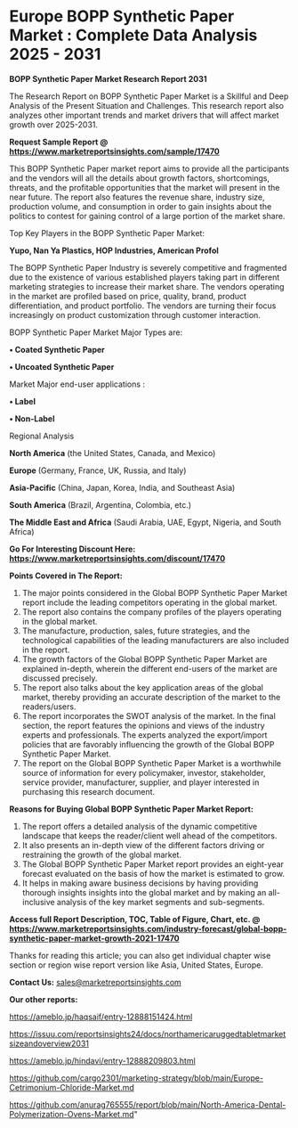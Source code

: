 # Europe BOPP Synthetic Paper Market : Complete Data Analysis 2025 - 2031

<strong>BOPP Synthetic Paper Market Research Report 2031</strong>

The Research Report on BOPP Synthetic Paper Market is a Skillful and Deep Analysis of the Present Situation and Challenges. This research report also analyzes other important trends and market drivers that will affect market growth over 2025-2031.

<strong>Request Sample Report @ <a href=https://www.marketreportsinsights.com/sample/17470>https://www.marketreportsinsights.com/sample/17470</a></strong>

This BOPP Synthetic Paper market report aims to provide all the participants and the vendors will all the details about growth factors, shortcomings, threats, and the profitable opportunities that the market will present in the near future. The report also features the revenue share, industry size, production volume, and consumption in order to gain insights about the politics to contest for gaining control of a large portion of the market share.

Top Key Players in the BOPP Synthetic Paper Market:

<strong>Yupo, Nan Ya Plastics, HOP Industries, American Profol</strong>

The BOPP Synthetic Paper Industry is severely competitive and fragmented due to the existence of various established players taking part in different marketing strategies to increase their market share. The vendors operating in the market are profiled based on price, quality, brand, product differentiation, and product portfolio. The vendors are turning their focus increasingly on product customization through customer interaction.

BOPP Synthetic Paper Market Major Types are:

<strong>• Coated Synthetic Paper

• Uncoated Synthetic Paper</strong>

Market Major end-user applications :

<strong>• Label

• Non-Label</strong>

Regional Analysis

</u><strong><b>North America</b></strong> (the United States, Canada, and Mexico)

<strong><b>Europe </b></strong>(Germany, France, UK, Russia, and Italy)

<strong><b>Asia-Pacific</b></strong> (China, Japan, Korea, India, and Southeast Asia)

<strong><b>South America</b></strong> (Brazil, Argentina, Colombia, etc.)

<strong><b>The Middle East and Africa</b></strong> (Saudi Arabia, UAE, Egypt, Nigeria, and South Africa)

<strong>Go For Interesting Discount Here: <a href=https://www.marketreportsinsights.com/discount/17470>https://www.marketreportsinsights.com/discount/17470</a></strong>

<strong>Points Covered in The Report:</strong>
<ol>
  <li>The major points considered in the Global BOPP Synthetic Paper Market report include the leading competitors operating in the global market.</li>
  <li>The report also contains the company profiles of the players operating in the global market.</li>
  <li>The manufacture, production, sales, future strategies, and the technological capabilities of the leading manufacturers are also included in the report.</li>
  <li>The growth factors of the Global BOPP Synthetic Paper Market are explained in-depth, wherein the different end-users of the market are discussed precisely.</li>
  <li>The report also talks about the key application areas of the global market, thereby providing an accurate description of the market to the readers/users.</li>
  <li>The report incorporates the SWOT analysis of the market. In the final section, the report features the opinions and views of the industry experts and professionals. The experts analyzed the export/import policies that are favorably influencing the growth of the Global BOPP Synthetic Paper Market.</li>
  <li>The report on the Global BOPP Synthetic Paper Market is a worthwhile source of information for every policymaker, investor, stakeholder, service provider, manufacturer, supplier, and player interested in purchasing this research document.</li>
</ol>
<strong>Reasons for Buying Global BOPP Synthetic Paper Market Report:</strong>

<ol>
  <li>The report offers a detailed analysis of the dynamic competitive landscape that keeps the reader/client well ahead of the competitors.</li>
  <li>It also presents an in-depth view of the different factors driving or restraining the growth of the global market.</li>
  <li>The Global BOPP Synthetic Paper Market report provides an eight-year forecast evaluated on the basis of how the market is estimated to grow.</li>
  <li>It helps in making aware business decisions by having providing thorough insights insights into the global market and by making an all-inclusive analysis of the key market segments and sub-segments.</li>
</ol>
<strong>Access full Report Description, TOC, Table of Figure, Chart, etc. @ <a href=https://www.marketreportsinsights.com/industry-forecast/global-bopp-synthetic-paper-market-growth-2021-17470>https://www.marketreportsinsights.com/industry-forecast/global-bopp-synthetic-paper-market-growth-2021-17470</a></strong>


Thanks for reading this article; you can also get individual chapter wise section or region wise report version like Asia, United States, Europe.

<strong>Contact Us:</strong>
sales@marketreportsinsights.com

<strong>Our other reports:</strong>

<a href=https://ameblo.jp/haqsaif/entry-12888151424.html>https://ameblo.jp/haqsaif/entry-12888151424.html</a>

<a href=https://issuu.com/reportsinsights24/docs/northamericaruggedtabletmarketsizeandoverview2031>https://issuu.com/reportsinsights24/docs/northamericaruggedtabletmarketsizeandoverview2031</a>

<a href=https://ameblo.jp/hindavi/entry-12888209803.html>https://ameblo.jp/hindavi/entry-12888209803.html</a>

<a href=https://github.com/cargo2301/marketing-strategy/blob/main/Europe-Cetrimonium-Chloride-Market.md>https://github.com/cargo2301/marketing-strategy/blob/main/Europe-Cetrimonium-Chloride-Market.md</a>

<a href=https://github.com/anurag765555/report/blob/main/North-America-Dental-Polymerization-Ovens-Market.md>https://github.com/anurag765555/report/blob/main/North-America-Dental-Polymerization-Ovens-Market.md</a>"
